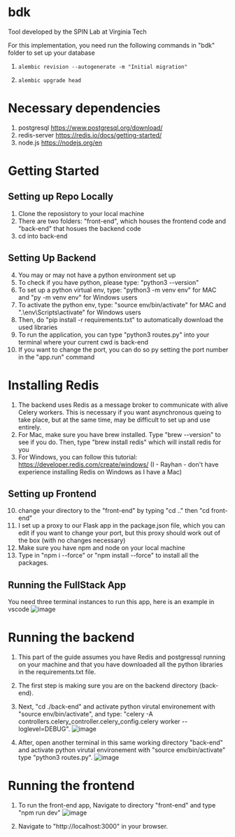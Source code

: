 # bdk
Tool developed by the SPIN Lab at Virginia Tech

For this implementation, you need run the following commands in "bdk" folder to set up your database
1) `alembic revision --autogenerate -m "Initial migration"`

2) `alembic upgrade head`

# Necessary dependencies
1) postgresql https://www.postgresql.org/download/
2) redis-server https://redis.io/docs/getting-started/
3) node.js https://nodejs.org/en

# Getting Started
## Setting up Repo Locally
1) Clone the reposistory to your local machine 
2) There are two folders: "front-end", which houses the frontend code and "back-end" that hosues the backend code 
3) cd into back-end
## Setting Up Backend
4) You may or may not have a python environment set up 
5) To check if you have python, please type: "python3 --version"
7) To set up a python virtual env, type:  "python3 -m venv env" for MAC and "py -m venv env" for Windows users
8) To activate the python env, type: "source env/bin/activate" for MAC and ".\env\Scripts\activate" for Windows users
9) Then, do "pip install -r requirements.txt" to automatically download the used libraries 
10) To run the application, you can type "python3 routes.py" into your terminal where your current cwd is back-end 
9) If you want to change the port, you can do so py setting the port number in the "app.run" command 
# Installing Redis 
1) The backend uses Redis as a message broker to communicate with alive Celery workers. This is necessary if you want asynchronous queing to 
take place, but at the same time, may be difficult to set up and use entirely. 
2) For Mac, make sure you have brew installed. Type "brew --version" to see if you do. Then, type "brew install redis" which will install redis for you 
3) For Windows, you can follow this tutorial: https://developer.redis.com/create/windows/ (I - Rayhan - don't have experience installing Redis on Windows as I have a Mac) 
## Setting up Frontend
10) change your directory to the "front-end" by typing "cd .." then "cd front-end" 
11) I set up a proxy to our Flask app in the package.json file, which you can edit if you want to change your port, but this proxy should work out of the box (with no changes necessary) 
12) Make sure you have npm and node on your local machine 
13) Type in "npm i --force" or "npm install --force" to install all the packages. 

## Running the FullStack App 
You need three terminal instances to run this app, here is an example in vscode
![image](https://github.com/spin-vt/bdk/assets/36636157/c8006851-7de8-45d5-a2ab-0f10c5460601)

# Running the backend 
1) This part of the guide assumes you have Redis and postgressql running on your machine and that you have downloaded all the python libraries in the requirements.txt file. 
2) The first step is making sure you are on the backend directory (back-end). 
3) Next, "cd ./back-end" and activate python virutal environement with "source env/bin/activate", and type: "celery -A controllers.celery_controller.celery_config.celery worker --loglevel=DEBUG". ![image](https://github.com/spin-vt/bdk/assets/36636157/bf778a15-6da5-4f78-8aee-eb99c315b427)

4) After, open another terminal in this same working directory "back-end" and activate python virutal environement with "source env/bin/activate" type "python3 routes.py". ![image](https://github.com/spin-vt/bdk/assets/36636157/d0d40927-bc38-4338-9e80-7de22cfcc581)

# Running the frontend 
1) To run the front-end app, Navigate to directory "front-end" and type "npm run dev" ![image](https://github.com/spin-vt/bdk/assets/36636157/e5a97387-77f6-4794-822d-852dc47ae5d7)

2) Navigate to "http://localhost:3000" in your browser.


